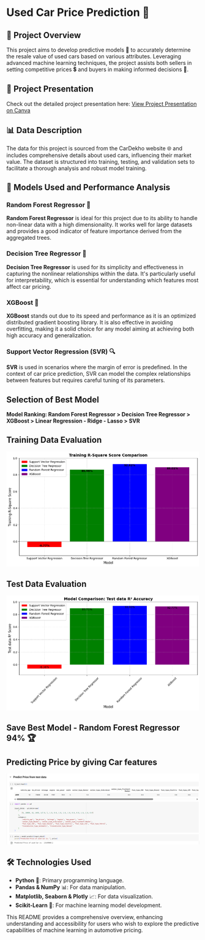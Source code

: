 # Used Car Price Prediction 🚗

## 🚀 Project Overview
This project aims to develop predictive models 🧠 to accurately determine the resale value of used cars based on various attributes. Leveraging advanced machine learning techniques, the project assists both sellers in setting competitive prices 💲 and buyers in making informed decisions 🧐.

## 🎥 Project Presentation

Check out the detailed project presentation here:
[View Project Presentation on Canva](https://www.canva.com/design/DAGXIGBHKCI/SNAwOxmoY6D9B0jlcIl8BA/view?utm_content=DAGXIGBHKCI&utm_campaign=designshare&utm_medium=link2&utm_source=uniquelinks&utlId=he809e0e73b)

## 📊 Data Description
The data for this project is sourced from the CarDekho website 🌐 and includes comprehensive details about used cars, influencing their market value. The dataset is structured into training, testing, and validation sets to facilitate a thorough analysis and robust model training.

## 🧠 Models Used and Performance Analysis

### Random Forest Regressor 🌲
**Random Forest Regressor** is ideal for this project due to its ability to handle non-linear data with a high dimensionality. It works well for large datasets and provides a good indicator of feature importance derived from the aggregated trees.

### Decision Tree Regressor 🌳
**Decision Tree Regressor** is used for its simplicity and effectiveness in capturing the nonlinear relationships within the data. It's particularly useful for interpretability, which is essential for understanding which features most affect car pricing.

### XGBoost 🚀
**XGBoost** stands out due to its speed and performance as it is an optimized distributed gradient boosting library. It is also effective in avoiding overfitting, making it a solid choice for any model aiming at achieving both high accuracy and generalization.

### Support Vector Regression (SVR) 🔍
**SVR** is used in scenarios where the margin of error is predefined. In the context of car price prediction, SVR can model the complex relationships between features but requires careful tuning of its parameters.

## **Selection of Best Model**
**Model Ranking: Random Forest Regressor > Decision Tree Regressor > XGBoost > Linear Regression - Ridge - Lasso > SVR**

## **Training Data Evaluation**
![Train Accuracy](https://raw.githubusercontent.com/sAwAiRa-iQbal/Used-Cars-Price-Prediction-ML-Project/main/TrainAcc.png)

## **Test Data Evaluation**
![Test Accuracy](https://raw.githubusercontent.com/sAwAiRa-iQbal/Used-Cars-Price-Prediction-ML-Project/main/TestAcc.png)

## **Save Best Model - Random Forest Regressor 94%** 🏆

## **Predicting Price by giving Car features**
![Car Price Predicted](https://raw.githubusercontent.com/sAwAiRa-iQbal/Used-Cars-Price-Prediction-ML-Project/main/CarPricePredicted.png)

## 🛠 Technologies Used
- **Python** 🐍: Primary programming language.
- **Pandas & NumPy** 📊: For data manipulation.
- **Matplotlib, Seaborn & Plotly** 📈: For data visualization.
- **Scikit-Learn** 🤖: For machine learning model development.

This README provides a comprehensive overview, enhancing understanding and accessibility for users who wish to explore the predictive capabilities of machine learning in automotive pricing.
